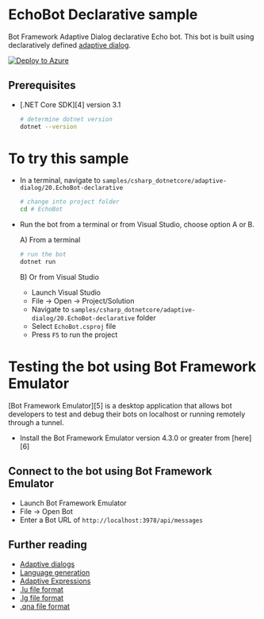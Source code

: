 ﻿# EchoBot Declarative sample

Bot Framework Adaptive Dialog declarative Echo bot. This bot is built using declaratively defined [adaptive dialog][1].

[![Deploy to Azure][deploy-button]][arm-template]

## Prerequisites
- [.NET Core SDK][4] version 3.1
	```bash
	# determine dotnet version
	dotnet --version
	```

# To try this sample
- In a terminal, navigate to `samples/csharp_dotnetcore/adaptive-dialog/20.EchoBot-declarative`
    ```bash
    # change into project folder
	cd # EchoBot
    ```
- Run the bot from a terminal or from Visual Studio, choose option A or B.

	A) From a terminal
	```bash
	# run the bot
	dotnet run
	```

	B) Or from Visual Studio
	- Launch Visual Studio
	- File -> Open -> Project/Solution
	- Navigate to `samples/csharp_dotnetcore/adaptive-dialog/20.EchoBot-declarative` folder
	- Select `EchoBot.csproj` file
	- Press `F5` to run the project

# Testing the bot using Bot Framework Emulator
[Bot Framework Emulator][5] is a desktop application that allows bot developers to test and debug their bots on localhost or running remotely through a tunnel.

- Install the Bot Framework Emulator version 4.3.0 or greater from [here][6]

## Connect to the bot using Bot Framework Emulator
- Launch Bot Framework Emulator
- File -> Open Bot
- Enter a Bot URL of `http://localhost:3978/api/messages`


## Further reading

- [Adaptive dialogs](https://aka.ms/adaptive-dialogs)
- [Language generation](https://aka.ms/language-generation)
- [Adaptive Expressions](https://aka.ms/adaptive-expressions)
- [.lu file format](https://aka.ms/lu-file-format)
- [.lg file format](https://aka.ms/lg-file-format)
- [.qna file format](https://aka.ms/qna-file-format)

[1]:https://aka.ms/adaptive-dialogs
[deploy-button]:https://aka.ms/deploytoazurebutton
[arm-template]:https://portal.azure.com/#create/Microsoft.Template/uri/https%3A%2F%2Fraw.githubusercontent.com%2Fmicrosoft%2FBotBuilder-Samples%2Fhailiu%2Farm-deploy%2Fsamples%2Fcsharp_dotnetcore%2Fadaptive-dialog%2F20.EchoBot-declarative%2Fazuredeploy.json
